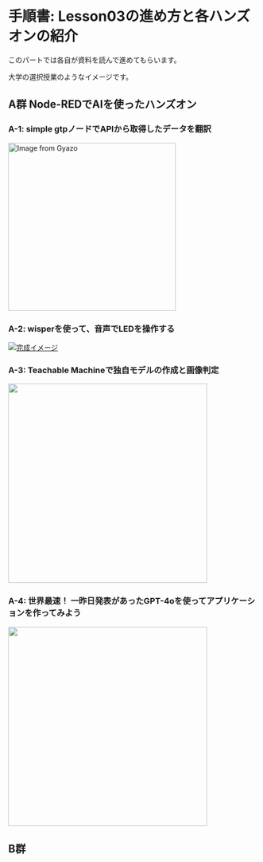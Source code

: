 # 手順書: Lesson03の進め方と各ハンズオンの紹介

このパートでは各自が資料を読んで進めてもらいます。

大学の選択授業のようなイメージです。

## A群 Node-REDでAIを使ったハンズオン

### A-1: simple gtpノードでAPIから取得したデータを翻訳

<a href="https://gyazo.com/98b155f5148d662a79eb1fe7ee7fe075"><img src="https://i.gyazo.com/98b155f5148d662a79eb1fe7ee7fe075.png" alt="Image from Gyazo" width="337"/></a>

### A-2: wisperを使って、音声でLEDを操作する

[![完成イメージ](https://i.gyazo.com/36c027b8c9afe9318cfb8cb0ec064941.jpg)](https://www.canva.com/design/DAGDMT1WZ7Y/XYLYKHGyz5rJhG01yP1LEQ/watch?utm_content=DAGDMT1WZ7Y&utm_campaign=designshare&utm_medium=embeds&utm_source=link)

### A-3: Teachable Machineで独自モデルの作成と画像判定

[<img src="https://i.gyazo.com/456af186a95b5cf057f451e55f003fdf.png" width="400px" />](https://twitter.com/n0bisuke/status/1789617932407808302)

### A-4: 世界最速！ 一昨日発表があったGPT-4oを使ってアプリケーションを作ってみよう

<img src="https://i.gyazo.com/f817c26f2a9ee46d87e949d93c7a2751.png" width="400px" />

## B群